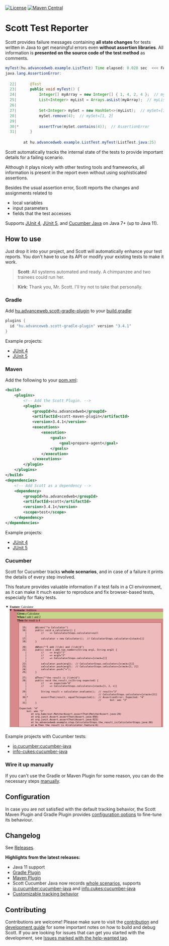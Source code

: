 [![License](https://img.shields.io/github/license/dodie/scott.svg)](https://github.com/dodie/scott/blob/master/LICENSE)
[![Maven Central](https://img.shields.io/maven-central/v/hu.advancedweb/scott.svg?label=Maven%20Central)](http://search.maven.org/#search%7Cga%7C1%7Cg%3A%22hu.advancedweb%22%20AND%20a%3A%22scott%22)


Scott Test Reporter
===================

Scott provides failure messages containing **all state changes** for tests written in Java to get meaningful errors even **without assertion libraries**. All information is **presented on the source code of the test method** as comments.

```java
myTest(hu.advancedweb.example.ListTest) Time elapsed: 0.028 sec  <<< FAILURE!
java.lang.AssertionError: 

  22|      @Test
  23|      public void myTest() {
  24|          Integer[] myArray = new Integer[] { 1, 4, 2, 4 };  // myArray=[1, 4, 2, 4]
  25|          List<Integer> myList = Arrays.asList(myArray);  // myList=[1, 4, 2, 4]
  26|
  27|          Set<Integer> mySet = new HashSet<>(myList);  // mySet=[1, 2, 4]
  28|          mySet.remove(4);  // mySet=[1, 2]
  29|
  30|*         assertTrue(mySet.contains(4));  // AssertionError
  31|      }
  
        at hu.advancedweb.example.ListTest.myTest(ListTest.java:25)
```

Scott automatically tracks the internal state of the tests to provide important details for a failing scenario. 

Although it plays nicely with other testing tools and frameworks, all information is present in the report even without using sophisticated assertions.

Besides the usual assertion error, Scott reports the changes and assignments related to
- local variables
- input parameters
- fields that the test accesses

Supports [JUnit 4](https://github.com/dodie/scott/tree/master/scott-examples/junit4),
[JUnit 5](https://github.com/dodie/scott/tree/master/scott-examples/junit5),
and [Cucumber Java](https://github.com/dodie/scott/tree/master/scott-examples/cucumber-io-cucumber)
on Java 7+ (up to Java 11).


How to use
----------

Just drop it into your project, and Scott will automatically enhance your test reports. You don't have to use its API
or modify your existing tests to make it work.

> **Scott**: All systems automated and ready. A chimpanzee and two trainees could run her.

> **Kirk**: Thank you, Mr. Scott. I'll try not to take that personally.


### Gradle

Add [hu.advanceweb.scott-gradle-plugin](https://plugins.gradle.org/plugin/hu.advancedweb.scott-gradle-plugin) to your [build.gradle](https://github.com/dodie/scott/blob/master/scott-examples/junit4/build.gradle):
```groovy
plugins {
  id "hu.advanceweb.scott-gradle-plugin" version "3.4.1"
}
```

Example projects:
- [JUnit 4](https://github.com/dodie/scott/tree/master/scott-examples/junit4)
- [JUnit 5](https://github.com/dodie/scott/tree/master/scott-examples/junit5)


### Maven

Add the following to your [pom.xml](https://github.com/dodie/scott/blob/master/scott-examples/junit4/pom.xml):
```xml
<build>
	<plugins>
		<!-- Add the Scott Plugin. -->
		<plugin>
			<groupId>hu.advancedweb</groupId>
			<artifactId>scott-maven-plugin</artifactId>
			<version>3.4.1</version>
			<executions>
				<execution>
					<goals>
						<goal>prepare-agent</goal>
					</goals>
				</execution>
			</executions>
		</plugin>
	</plugins>
</build>
<dependencies>
	<!-- Add Scott as a dependency -->
	<dependency>
		<groupId>hu.advancedweb</groupId>
		<artifactId>scott</artifactId>
		<version>3.4.1</version>
		<scope>test</scope>
	</dependency>
</dependencies>
```

Example projects:
- [JUnit 4](https://github.com/dodie/scott/tree/master/scott-examples/junit4)
- [JUnit 5](https://github.com/dodie/scott/tree/master/scott-examples/junit5)


### Cucumber

Scott for Cucumber tracks **whole scenarios**, and in case of a failure it prints the details of every step involved.

This feature provides valuable information if a test fails in a CI environment, as it can make it much easier to reproduce and fix browser-based tests, especially for flaky tests.

![HTML](https://github.com/dodie/scott-showcase/blob/master/cucumber_html_main.jpeg "HTML")

Example projects with Cucumber tests:
- [io.cucumber:cucumber-java](https://github.com/dodie/scott/tree/master/scott-examples/cucumber-io-cucumber)
- [info-cukes:cucumber-java](https://github.com/dodie/scott/tree/master/scott-examples/cucumber-info-cukes)


### Wire it up manually

If you can't use the Gradle or Maven Plugin for some reason, you can do the necessary steps [manually](https://github.com/dodie/scott/blob/master/docs/manually_specify_agent.md).


Configuration
-------------
In case you are not satisfied with the default tracking behavior, the Scott Maven Plugin and Gradle Plugin provides [configuration options](https://github.com/dodie/scott/blob/master/docs/configuration.md) to fine-tune its behaviour.


Changelog
---------
See [Releases](https://github.com/dodie/scott/releases).


**Highlights from the latest releases:**

- Java 11 support
- [Gradle Plugin](https://github.com/dodie/scott/blob/master/readme.md#how-to-use)
- [Maven Plugin](https://github.com/dodie/scott/blob/master/readme.md#how-to-use)
- Scott Cucumber Java now records [whole scenarios](https://github.com/dodie/scott/tree/master/scott-examples/cucumber-io-cucumber), supports [io.cucumber:cucumber-java](https://github.com/dodie/scott/tree/master/scott-examples/cucumber-io-cucumber) and [info.cukes:cucumber-java](https://github.com/dodie/scott/tree/master/scott-examples/cucumber-info-cukes)
- [Customizable tracking behavior](https://github.com/dodie/scott/blob/master/docs/configuration.md#configuring-the-automatic-tracking-behavior-with-the-maven-plugin)


Contributing
------------
Contributions are welcome! Please make sure to visit the
[contribution](https://github.com/dodie/scott/tree/master/CONTRIBUTING.md) and 
[development guide](https://github.com/dodie/scott/tree/master/docs/development-guide.md) for some important notes on how to build and debug Scott.
If you are looking for issues that can get you started with the development, see [Issues marked with the help-wanted tag](https://github.com/dodie/scott/issues?q=is%3Aissue+label%3A%22help+wanted%22+is%3Aopen).

